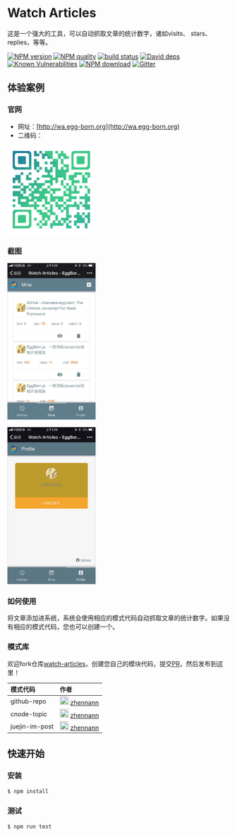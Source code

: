 # Watch Articles

这是一个强大的工具，可以自动抓取文章的统计数字，诸如visits、 stars、 replies，等等。 

[![NPM version][npm-image]][npm-url]
[![NPM quality][quality-image]][quality-url]
[![build status][travis-image]][travis-url]
[![David deps][david-image]][david-url]
[![Known Vulnerabilities][snyk-image]][snyk-url]
[![NPM download][download-image]][download-url]
[![Gitter][gitter-image]][gitter-url]

[npm-image]: https://img.shields.io/npm/v/watch-articles.svg?style=flat-square
[npm-url]: https://npmjs.org/package/watch-articles
[quality-image]: http://npm.packagequality.com/shield/watch-articles.svg?style=flat-square
[quality-url]: http://packagequality.com/#?package=watch-articles
[travis-image]: https://img.shields.io/travis/zhennann/watch-articles.svg?style=flat-square
[travis-url]: https://travis-ci.org/zhennann/watch-articles
[david-image]: https://img.shields.io/david/zhennann/watch-articles.svg?style=flat-square
[david-url]: https://david-dm.org/zhennann/watch-articles
[snyk-image]: https://snyk.io/test/npm/watch-articles/badge.svg?style=flat-square
[snyk-url]: https://snyk.io/test/npm/watch-articles
[download-image]: https://img.shields.io/npm/dm/watch-articles.svg?style=flat-square
[download-url]: https://npmjs.org/package/watch-articles
[gitter-image]: https://badges.gitter.im/zhennann/egg-born.svg?style=flat-square
[gitter-url]: https://gitter.im/zhennann/egg-born?utm_source=badge&utm_medium=badge&utm_campaign=pr-badge&utm_content=badge

## 体验案例

### 官网

- 网址：[http://wa.egg-born.org](http://wa.egg-born.org)
- 二维码：
<p>
    <img width="200" src="https://github.com/zhennann/egg-born-showcase-watch-articles/blob/master/docs/images/qrcode.png"></img>
</p>

### 截图
<p>
    <img width="200" src="https://github.com/zhennann/egg-born-showcase-watch-articles/blob/master/docs/images/1.jpg"></img>
</p>
<p>
    <img width="200" src="https://github.com/zhennann/egg-born-showcase-watch-articles/blob/master/docs/images/2.jpg"></img>
</p>

### 如何使用

将文章添加进系统，系统会使用相应的模式代码自动抓取文章的统计数字。如果没有相应的模式代码，您也可以创建一个。

### 模式库

欢迎fork仓库[watch-articles](https://github.com/zhennann/watch-articles)，创建您自己的模块代码，提交[PR](https://github.com/zhennann/watch-articles/pulls)，然后发布到这里！

| 模式代码  | 作者           |
| :------- | :---------------- |
| github-repo  | <img width="20" height="20" src="https://avatars2.githubusercontent.com/u/24246985?s=40&v=4"></img> [zhennann](https://github.com/zhennann) |
| cnode-topic | <img width="20" height="20" src="https://avatars2.githubusercontent.com/u/24246985?s=40&v=4"></img> [zhennann](https://github.com/zhennann) |
| juejin-im-post | <img width="20" height="20" src="https://avatars2.githubusercontent.com/u/24246985?s=40&v=4"></img> [zhennann](https://github.com/zhennann) |

## 快速开始

### 安装

```bash
$ npm install
```

### 测试

```bash
$ npm run test
```
